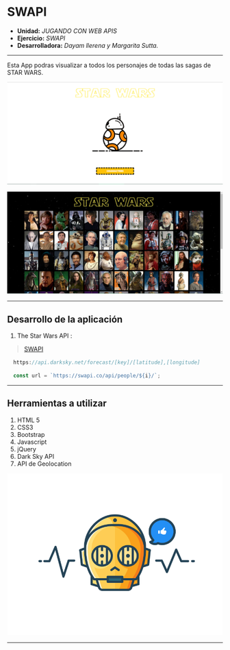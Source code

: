 # SWAPI

* **Unidad:** _JUGANDO CON WEB APIS_
* **Ejercicio:** _SWAPI_
* **Desarrolladora:** _Dayam llerena y Margarita Sutta._

***

Esta App podras visualizar a todos los personajes de todas las sagas de STAR WARS.

  ![Device](public/assets/images/view-desktop.png)

  ![Device](public/assets/images/view2-desktop.png)

***

## Desarrollo de la aplicación

1. The Star Wars API :

> [SWAPI](https://swapi.co/)

```javascript
  https://api.darksky.net/forecast/[key]/[latitude],[longitude]

```

```javascript
  const url = `https://swapi.co/api/people/${i}/`;
```

***

## Herramientas a utilizar

1. HTML 5
2. CSS3
3. Bootstrap
4. Javascript
5. jQuery
6. Dark Sky API
7. API de Geolocation

  ![Device](public/assets/images/star-per.png)
***
